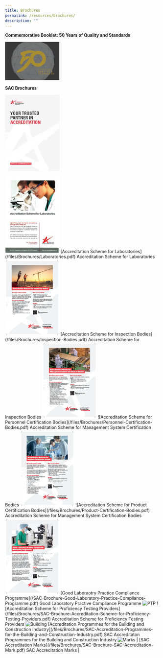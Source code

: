 ```yaml
---
title: Brochures
permalink: /resources/brochures/
description: ""
---
```

**Commemorative Booklet: 50 Years of Quality and Standards**

<img style="width:177px" alt="Comm-Book" src="/images/brochures/Comm-Book-2016.png"> 



**SAC Brochures**



<a href="/files/Brochures/SAC-Booklet.pdf"><img style="width:177px" alt="SAC Booklet" src="/images/brochures/SAC-Booklet.jpg"></a>

<img style="width:177px" alt="LA" src="/images/brochures/SAC-Brochures-LA.jpg"> 
[Accreditation Scheme for Laboratories](/files/Brochures/Laboratories.pdf)
Accreditation Scheme for Laboratories  


<img style="width:177px" alt="Inspection Bodies" src="/images/brochures/Inspection.jpg"> 
[Accreditation Scheme for Inspection Bodies](/files/Brochures/Inspection-Bodies.pdf)
Accreditation Scheme for Inspection Bodies  



<img style="width:177px" alt="Personnel" src="/images/brochures/Certification.jpg"> 
![Accreditation Scheme for Personnel Certification Bodies](/files/Brochures/Personnel-Certification-Bodies.pdf)
Accreditation Scheme for Management System Certification Bodies 


<img style="width:177px" alt="Product" src="/images/brochures/Product.jpg"> 
![Accreditation Scheme for Product Certification Bodies](/files/Brochures/Product-Certification-Bodies.pdf)
Accreditation Scheme for Management System Certification Bodies 



<img style="width:177px" alt="GLP" src="/images/brochures/GLP.jpg"> 
[Good Laboraotry Practice Compliance Programme](/SAC-Brochure-Good-Laboratory-Practice-Compliance-Programme.pdf)
Good Laboratory Practive Compliance Programme 



<img style="width:177px" alt="PTP" src="/images/press-release/photos/images/brochures/SAC-Brochures-PTP.jpg"> 
 ![Accreditation Scheme for Proficiency Testing Providers](/files/Brochures/SAC-Brochure-Accreditation-Scheme-for-Proficiency-Testing-Providers.pdf)
Accreditation Scheme for Proficiency Testing Providers  

<img style="width:177px" alt="Building" src="/images/press-release/photos/images/brochures/SAC-Brochures-Building_Construction.PNG">
[Accreditation Programmes for the Building and Construction Industry](/files/Brochures/SAC-Accreditation-Programmes-for-the-Building-and-Construction-Industry.pdf)
SAC Accreditaton Programmes for the Building and Construction Industry   


<img style="width:177px" alt="Marks" src="/images/brochures/SAC-Brochures-SAC-Accreditation-Marks.jpg">
| [SAC Accreditation Marks](/files/Brochures/SAC-Brochure-SAC-Accreditation-Mark.pdf)
SAC Accreditation Marks
|